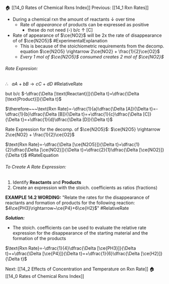 🏠 [[14_0 Rates of Chemical Rxns Index]]
Previous: [[14_1 Rxn Rates]]

- During a chemical rxn the amount of reactants $\downarrow$ over time
	- Rate of _appearance_ of products can be expressed as positive
		- these do not need (-) b/c ↑ [C]
-  Rate of appearance of $\ce{NO2}$ will be 2x the rate of disappearance of of $\ce{N2O5}$ #ExperimentalExplanation 
	-  This is because of the stoichiometric requirements from the decomp. equation $\ce{N2O5} \rightarrow 2\ce{NO2} + \frac{1}{2}\ce{O2}$
	-  _Every 1 mol of $\ce{N2O5}$ consumed creates 2 mol of $\ce{NO2}$_
###### Rate Expresion:
$\therefore~~~aA~+~bB \rightarrow cC~+~dD$ #RelativeRate 

but b/c $-\dfrac{\Delta [\text{Reactant}]}{\Delta t}=\dfrac{\Delta [\text{Product}]}{\Delta t}$

$\therefore~~~\text{Rxn Rate}=-\dfrac{1}{a}\dfrac{\Delta [A]}{\Delta t}=-\dfrac{1}{b}\dfrac{\Delta [B]}{\Delta t}=+\dfrac{1}{c}\dfrac{\Delta [C]}{\Delta t}=+\dfrac{1}{d}\dfrac{\Delta [D]}{\Delta t}$

Rate Expression for the decomp. of $\ce{N2O5}$:
$\ce{N2O5} \rightarrow 2\ce{NO2} + \frac{1}{2}\ce{O2}$

$\text{Rxn Rate}=-\dfrac{\Delta [\ce{N2O5}]}{\Delta t}=\dfrac{1}{2}\dfrac{\Delta [\ce{NO2}]}{\Delta t}=\dfrac{2}{1}\dfrac{\Delta [\ce{NO2}]}{\Delta t}$ #RateEquation

###### To Create A Rate Expression: 
1. Identify **Reactants** and **Products**
2. Create an expression with the stoich. coefficients as ratios (fractions)

**EXAMPLE 14.2 WORDING:**
"Relate the rates for the disappearance of reactants and formation of products for the following reaction: $4\ce{PH3}\rightarrow~\ce{P4}+6\ce{H2}$" #RelativeRate 

**_Solution:_**
- The stoich. coefficients can be used to evaluate the relative rate expression for the disappearance of the starting material and the formation of the products

$\text{Rxn Rate}=-\dfrac{1}{4}\dfrac{\Delta [\ce{PH3}]}{\Delta t}=+\dfrac{\Delta [\ce{P4}]}{\Delta t}=+\dfrac{1}{6}\dfrac{\Delta [\ce{H2}]}{\Delta t}$

Next: [[14_2 Effects of Concentration and Temperature on Rxn Rate]]
🏠[[14_0 Rates of Chemical Rxns Index]]